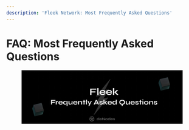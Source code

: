 ```yaml
---
description: 'Fleek Network: Most Frequently Asked Questions'
---
```


# FAQ: Most Frequently Asked Questions

<figure><img src="../.gitbook/assets/Fleek FAQ.png" alt=""><figcaption></figcaption></figure>
